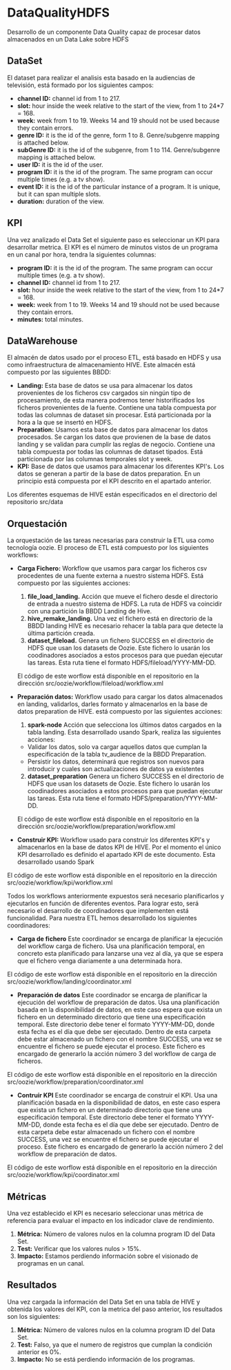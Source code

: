 # DataQualityHDFS

Desarrollo de un componente Data Quality capaz de procesar datos almacenados en un Data Lake sobre HDFS

## DataSet

El dataset para realizar el analisis esta basado en la audiencias de televisión, está formado por los siguientes campos:
* **channel ID:** channel id from 1 to 217.
* **slot:** hour inside the week relative to the start of the view, from 1 to 24*7 = 168.
* **week:** week from 1 to 19. Weeks 14 and 19 should not be used because they contain errors.
* **genre ID:** it is the id of the genre, form 1 to 8. Genre/subgenre mapping is attached below.
* **subGenre ID:** it is the id of the subgenre, from 1 to 114. Genre/subgenre mapping is attached below.
* **user ID:** it is the id of the user.
* **program ID:** it is the id of the program. The same program can occur multiple times (e.g. a tv show).
* **event ID:** it is the id of the particular instance of a program. It is unique, but it can span multiple slots.
* **duration:** duration of the view.

## KPI

Una vez analizado el Data Set el siguiente paso es seleccionar un KPI para desarrollar metrica. El KPI es el número de minutos vistos de un programa en un canal por hora, tendra la siguientes columnas:

* **program ID:** it is the id of the program. The same program can occur multiple times (e.g. a tv show).
* **channel ID:** channel id from 1 to 217.
* **slot:** hour inside the week relative to the start of the view, from 1 to 24*7 = 168.
* **week:** week from 1 to 19. Weeks 14 and 19 should not be used because they contain errors.
* **minutes:** total minutes.

## DataWarehouse

El almacén de datos usado por el proceso ETL, está basado en HDFS y usa como infraestructura de almacenamiento HIVE. Este almacén está compuesto por las siguientes BBDD:

* **Landing:** Esta base de datos se usa para almacenar los datos provenientes de los ficheros csv cargados sin ningún tipo de procesamiento, de esta manera podremos tener historificados los ficheros provenientes de la fuente. Contiene una tabla compuesta por todas las columnas de dataset sin procesar. Está particionada por la hora a la que se insertó en HDFS.
* **Preparation:** Usamos esta base de datos para almacenar los datos procesados. Se cargan los datos que provienen de la base de datos landing y se validan para cumplir las reglas de negocio. Contiene una tabla compuesta por todas las columnas de dataset tipados. Está particionada por las columnas temporales slot y week. 
* **KPI:** Base de datos que usamos para almacenar los diferentes KPI's. Los datos se generan a partir de la base de datos preparation. En un principio está compuesta por el KPI descrito en el apartado anterior.

Los diferentes esquemas de HIVE están especificados en el directorio del repositorio src/data

## Orquestación

La orquestación de las tareas necesarias para construir la ETL usa como tecnología oozie. El proceso de ETL está compuesto por los siguientes workflows:

* **Carga Fichero:** Workflow que usamos para cargar los ficheros csv procedentes de una fuente externa a nuestro sistema HDFS. Está compuesto por las siguientes acciones:

  1. **file_load_landing.** Acción que mueve el fichero desde el directorio de entrada a nuestro sistema de HDFS. La ruta de HDFS va coincidir con una partición la BBDD Landing de Hive.
  2. **hive_remake_landing.** Una vez el fichero está en directorio de la BBDD landing HIVE es necesario rehacer la tabla para que detecte la última partición creada.
  3. **dataset_fileload.** Genera un fichero SUCCESS en el directorio de HDFS que usan los datasets de Oozie. Este fichero lo usarán  los coodinadores asociados a estos procesos para que puedan ejecutar las tareas. Esta ruta tiene el formato HDFS/fileload/YYYY-MM-DD.

  El código de este worflow está disponible en el repositorio en la dirección src/oozie/workflow/fileload/workflow.xml

* **Preparación datos:** Workflow usado para cargar los datos almacenados en landing, validarlos, darles formato y almacenarlos en la base de datos preparation de HIVE. está compuesto por las siguientes acciones:

  1. **spark-node** Acción que selecciona los últimos datos cargados en la tabla landing. Esta desarrollado usando Spark, realiza las siguientes acciones:
  
  * Validar los datos, solo va cargar aquellos datos que cumplan la especificación de la tabla tv_audience de la BBDD Preparation.
  * Persistir los datos, determinará que registros son nuevos para introducir y cuales son actualizaciones de datos ya existentes 
    
  2. **dataset_preparation** Genera un fichero SUCCESS en el directorio de HDFS que usan los datasets de Oozie. Este fichero lo usarán  los coodinadores asociados a estos procesos para que puedan ejecutar las tareas. Esta ruta tiene el formato HDFS/preparation/YYYY-MM-DD.
  
  El código de este worflow está disponible en el repositorio en la dirección src/oozie/workflow/preparation/workflow.xml

* **Construir KPI:** Workflow usado para construir los diferentes KPI's y almacenarlos en la base de datos KPI de HIVE. Por el momento el único KPI desarrollado es definido el apartado KPI de este documento. Esta desarrollado usando Spark 

El código de este worflow está disponible en el repositorio en la dirección src/oozie/workflow/kpi/workflow.xml

Todos los workflows anteriormente expuestos será necesario planificarlos y ejecutarlos en función de diferentes eventos. Para lograr esto, será necesario el desarrollo de coordinadores que implementen está funcionalidad. Para nuestra ETL hemos desarrollado los siguientes coordinadores:

* **Carga de fichero** Este coordinador se encarga de planificar la ejecución del workflow carga de fichero. Usa una planificación temporal, en concreto esta planificado para lanzarse una vez al día, ya que se espera que el fichero venga diariamente a una determinada hora.

El código de este worflow está disponible en el repositorio en la dirección src/oozie/workflow/landing/coordinator.xml

* **Preparación de datos** Este coordinador se encarga de planificar la ejecución del workflow de preparación de datos. Usa una planificación basada en la disponibilidad de datos, en este caso espera que exista un fichero en un determinado directorio que tiene una especificación temporal. 
Este directorio debe tener el formato YYYY-MM-DD, donde esta fecha es el día que debe ser ejecutado. Dentro de esta carpeta debe estar almacenado un fichero con el nombre SUCCESS, una vez se encuentre el fichero se puede ejecutar el proceso. Este fichero es encargado de generarlo la acción número 3 del workflow de carga de ficheros.

El código de este worflow está disponible en el repositorio en la dirección src/oozie/workflow/preparation/coordinator.xml

* **Contruir KPI** Este coordinador se encarga de construir el KPI. Usa una planificación basada en la disponibilidad de datos, en este caso espera que exista un fichero en un determinado directorio que tiene una especificación temporal. 
Este directorio debe tener el formato YYYY-MM-DD, donde esta fecha es el día que debe ser ejecutado. Dentro de esta carpeta debe estar almacenado un fichero con el nombre SUCCESS, una vez se encuentre el fichero se puede ejecutar el proceso. Este fichero es encargado de generarlo la acción número 2 del workflow de preparación de datos.

El código de este worflow está disponible en el repositorio en la dirección src/oozie/workflow/kpi/coordinator.xml

## Métricas

Una vez establecido el KPI es necesario seleccionar unas métrica de referencia para evaluar el impacto en los indicador clave de rendimiento.

1. **Métrica:** Número de valores nulos en la columna program ID del Data Set.
2. **Test:** Verificar que los valores nulos > 15%.
3. **Impacto:** Estamos perdiendo información sobre el visionado de programas en un canal.

## Resultados

Una vez cargada la información del Data Set en una tabla de HIVE y obtenida los valores del KPI, con la metrica del paso anterior, los resultados son los siguientes:

1. **Métrica:** Número de valores nulos en la columna program ID del Data Set.
2. **Test:** Falso, ya que el numero de registros que cumplan la condición anterior es 0%.
3. **Impacto:** No se está perdiendo información de los programas.
